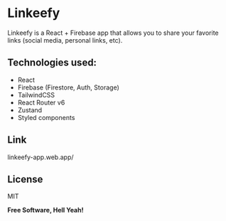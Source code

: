 # Linkeefy

Linkeefy is a React + Firebase app that allows you to share your favorite links (social media, personal links, etc).

## Technologies used:

- React
- Firebase (Firestore, Auth, Storage)
- TailwindCSS
- React Router v6
- Zustand
- Styled components

## Link

linkeefy-app.web.app/

## License

MIT

**Free Software, Hell Yeah!**
